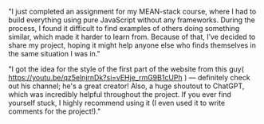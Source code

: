 "I just completed an assignment for my MEAN-stack course, where I had to build everything using pure JavaScript without any frameworks. During the process, I found it difficult to find examples of others doing something similar, which made it harder to learn from. Because of that, I’ve decided to share my project, hoping it might help anyone else who finds themselves in the same situation I was in."


"I got the idea for the style of the first part of the website from this guy( https://youtu.be/qz5elnjrnDk?si=vEHje_rmG9B1cUPh ) — definitely check out his channel; he's a great creator! Also, a huge shoutout to ChatGPT, which was incredibly helpful throughout the project. If you ever find yourself stuck, I highly recommend using it (I even used it to write comments for the project!)."
